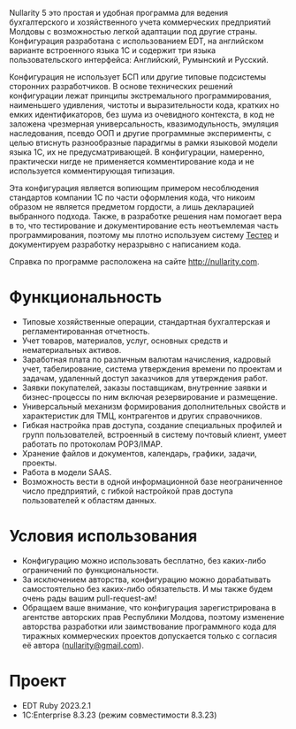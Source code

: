 Nullarity 5 это простая и удобная программа для ведения бухгалтерского и хозяйственного учета коммерческих предприятий Молдовы с возможностью легкой адаптации под другие страны. Конфигурация разработана с использованием EDT, на английском варианте встроенного языка 1С и содержит три языка пользовательского интерфейса: Английский, Румынский и Русский.

Конфигурация не использует БСП или другие типовые подсистемы сторонних разработчиков. В основе технических решений конфигурации лежат принципы экстремального программирования, наименьшего удивления, чистоты и выразительности кода, кратких но емких идентификаторов, без шума из очевидного контекста, в код не заложена чрезмерная универсальность, квазимодульность, эмуляция наследования, псевдо ООП и другие программные эксперименты, с целью втиснуть разнообразные парадигмы в рамки языковой модели языка 1С, их не предусматривающей. В конфигурации, намеренно, практически нигде не применяется комментирование кода и не используется комментирующая типизация.

Эта конфигурация является вопиющим примером несоблюдения стандартов компании 1С по части оформления кода, что никоим образом не является предметом гордости, а лишь декларацией выбранного подхода. Также, в разработке решения нам помогает вера в то, что тестирование и документирование есть неотъемлемая часть программирования, поэтому мы плотно используем систему [Тестер](https://github.com/grumagargler/tester) и документируем разработку неразрывно с написанием кода.

Справка по программе расположена на сайте http://nullarity.com.

# Функциональность

- Типовые хозяйственные операции, стандартная бухгалтерская и регламентированная отчетность.
- Учет товаров, материалов, услуг, основных средств и нематериальных активов.
- Заработная плата по различным валютам начисления, кадровый учет, табелирование, система утверждения времени по проектам и задачам, удаленный доступ заказчиков для утверждения работ.
- Заявки покупателей, заказы поставщикам, внутренние заявки и бизнес-процессы по ним включая резервирование и размещение.
- Универсальный механизм формирования дополнительных свойств и характеристик для ТМЦ, контрагентов и других справочников.
- Гибкая настройка прав доступа, создание специальных профилей и групп пользователей, встроенный в систему почтовый клиент, умеет работать по протоколам POP3/IMAP.
- Хранение файлов и документов, календарь, графики, задачи, проекты.
- Работа в модели SAAS.
- Возможность вести в одной информационной базе неограниченное число предприятий, с гибкой настройкой прав доступа пользователей к областям данных.

# Условия использования

- Конфигурацию можно использовать бесплатно, без каких-либо ограничений по функциональности.
- За исключением авторства, конфигурацию можно дорабатывать самостоятельно без каких-либо обязательств. И мы также будем очень рады вашим pull-request-ам!
- Обращаем ваше внимание, что конфигурация зарегистрирована в агентстве авторских прав Республики Молдова, поэтому изменение авторства разработки или заимствование программного кода для тиражных коммерческих проектов допускается только с согласия её автора (nullarity@gmail.com).

# Проект

- EDT Ruby 2023.2.1
- 1C:Enterprise 8.3.23 (режим совместимости 8.3.23)
